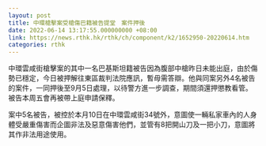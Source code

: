 ```yaml
---
layout: post
title: 中環槍擊案受槍傷巴籍被告提堂　案件押後
date: 2022-06-14 13:17:55.000000000 +08:00
link: https://news.rthk.hk/rthk/ch/component/k2/1652950-20220614.htm
categories: rthk
---
```


中環雲咸街槍擊案的其中一名巴基斯坦籍被告因為腹部中槍昨日未能出庭，由於傷勢已穩定，今日被押解往東區裁判法院應訊，暫毋需答辯。他與同案另外4名被告的案件，一同押後至9月5日處理，以待警方進一步調查，期間須還押懲教看管。被告本周五會再被帶上庭申請保釋。

案中5名被告，被控於本月10日在中環雲咸街34號外，意圖使一輛私家車內的人身體受嚴重傷害而企圖非法及惡意傷害他們，並管有8把開山刀及一把小刀，意圖將其作非法用途使用。

